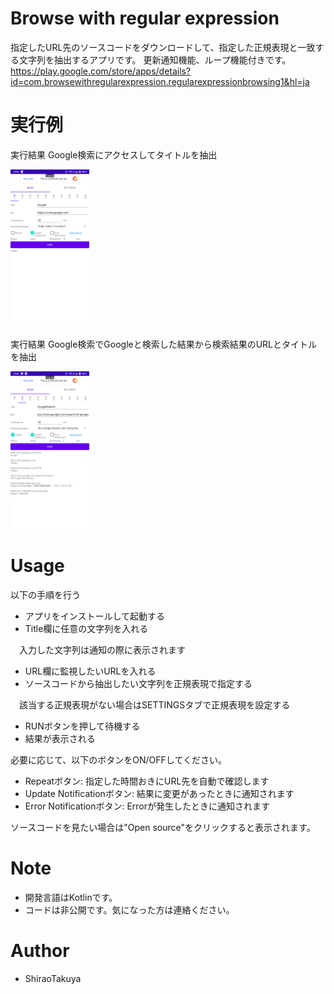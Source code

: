 ﻿# Browse with regular expression

指定したURL先のソースコードをダウンロードして、指定した正規表現と一致する文字列を抽出するアプリです。
更新通知機能、ループ機能付きです。
https://play.google.com/store/apps/details?id=com.browsewithregularexpression.regularexpressionbrowsing1&hl=ja

# 実行例

実行結果
Google検索にアクセスしてタイトルを抽出

<img src="https://raw.githubusercontent.com/ShiraoTakuya/Browse-with-regular-expression/main/cap1.png" width="25%">

実行結果
Google検索でGoogleと検索した結果から検索結果のURLとタイトルを抽出

<img src="https://raw.githubusercontent.com/ShiraoTakuya/Browse-with-regular-expression/main/cap2.png" width="25%">

# Usage

以下の手順を行う
* アプリをインストールして起動する
* Title欄に任意の文字列を入れる

　入力した文字列は通知の際に表示されます
* URL欄に監視したいURLを入れる
* ソースコードから抽出したい文字列を正規表現で指定する

　該当する正規表現がない場合はSETTINGSタブで正規表現を設定する
* RUNボタンを押して待機する
* 結果が表示される

必要に応じて、以下のボタンをON/OFFしてください。
* Repeatボタン: 指定した時間おきにURL先を自動で確認します
* Update Notificationボタン: 結果に変更があったときに通知されます
* Error Notificationボタン: Errorが発生したときに通知されます

ソースコードを見たい場合は"Open source"をクリックすると表示されます。

# Note
 
* 開発言語はKotlinです。
* コードは非公開です。気になった方は連絡ください。
 
# Author
  
* ShiraoTakuya
